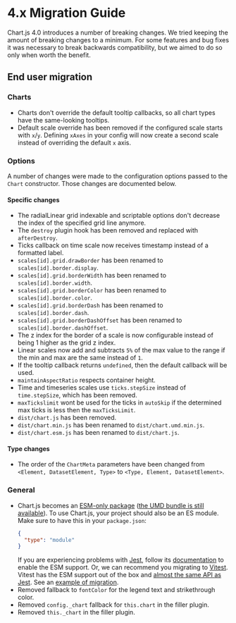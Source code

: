 # 4.x Migration Guide

Chart.js 4.0 introduces a number of breaking changes. We tried keeping the amount of breaking changes to a minimum. For some features and bug fixes it was necessary to break backwards compatibility, but we aimed to do so only when worth the benefit.

## End user migration

### Charts

* Charts don't override the default tooltip callbacks, so all chart types have the same-looking tooltips.
* Default scale override has been removed if the configured scale starts with `x`/`y`. Defining `xAxes` in your config will now create a second scale instead of overriding the default `x` axis.

### Options

A number of changes were made to the configuration options passed to the `Chart` constructor. Those changes are documented below.

#### Specific changes

* The radialLinear grid indexable and scriptable options don't decrease the index of the specified grid line anymore.
* The `destroy` plugin hook has been removed and replaced with `afterDestroy`.
* Ticks callback on time scale now receives timestamp instead of a formatted label.
* `scales[id].grid.drawBorder` has been renamed to `scales[id].border.display`.
* `scales[id].grid.borderWidth` has been renamed to `scales[id].border.width`.
* `scales[id].grid.borderColor` has been renamed to `scales[id].border.color`.
* `scales[id].grid.borderDash` has been renamed to `scales[id].border.dash`.
* `scales[id].grid.borderDashOffset` has been renamed to `scales[id].border.dashOffset`.
* The z index for the border of a scale is now configurable instead of being 1 higher as the grid z index.
* Linear scales now add and subtracts `5%` of the max value to the range if the min and max are the same instead of `1`.
* If the tooltip callback returns `undefined`, then the default callback will be used.
* `maintainAspectRatio` respects container height.
* Time and timeseries scales use `ticks.stepSize` instead of `time.stepSize`, which has been removed.
* `maxTickslimit` wont be used for the ticks in `autoSkip` if the determined max ticks is less then the `maxTicksLimit`.
* `dist/chart.js` has been removed.
* `dist/chart.min.js` has been renamed to `dist/chart.umd.min.js`.
* `dist/chart.esm.js` has been renamed to `dist/chart.js`.

#### Type changes
* The order of the `ChartMeta` parameters have been changed from `<Element, DatasetElement, Type>` to `<Type, Element, DatasetElement>`.

### General
* Chart.js becomes an [ESM-only package](https://nodejs.org/api/esm.html) ([the UMD bundle is still available](../getting-started/installation.md#cdn)). To use Chart.js, your project should also be an ES module. Make sure to have this in your `package.json`:
  ```json
  {
    "type": "module"
  }
  ```
  If you are experiencing problems with [Jest](https://jestjs.io), follow its [documentation](https://jestjs.io/docs/ecmascript-modules) to enable the ESM support. Or, we can recommend you migrating to [Vitest](https://vitest.dev/). Vitest has the ESM support out of the box and [almost the same API as Jest](https://vitest.dev/guide/migration.html#migrating-from-jest). See an [example of migration](https://github.com/reactchartjs/react-chartjs-2/commit/7f3ec96101d21e43cae8cbfe5e09a46a17cff1ef).
* Removed fallback to `fontColor` for the legend text and strikethrough color.
* Removed `config._chart` fallback for `this.chart` in the filler plugin.
* Removed `this._chart` in the filler plugin.
